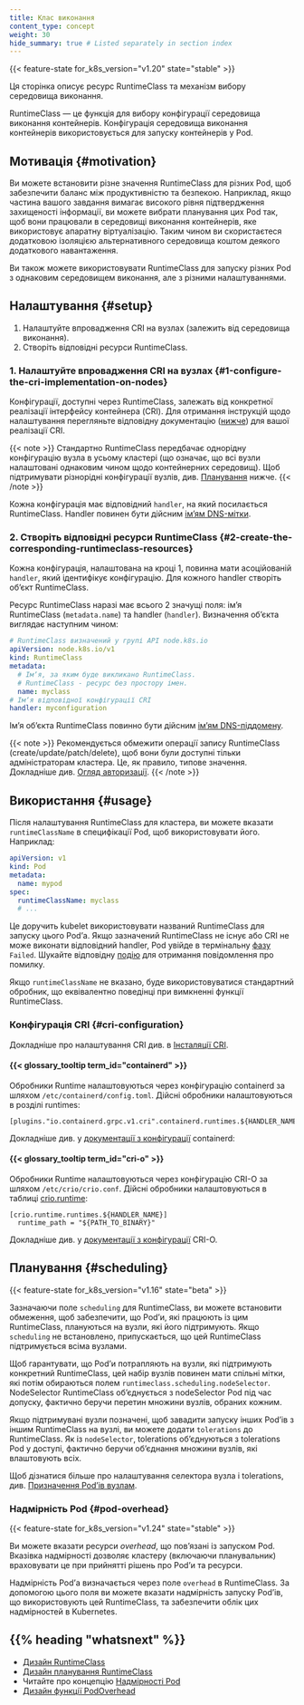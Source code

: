 ```yaml
---
title: Клас виконання
content_type: concept
weight: 30
hide_summary: true # Listed separately in section index
---
```


<!-- overview -->

{{< feature-state for_k8s_version="v1.20" state="stable" >}}

Ця сторінка описує ресурс RuntimeClass та механізм вибору середовища виконання.

RuntimeClass — це функція для вибору конфігурації середовища виконання контейнерів. Конфігурація середовища виконання контейнерів використовується для запуску контейнерів у Pod.

<!-- body -->

## Мотивація {#motivation}

Ви можете встановити різне значення RuntimeClass для різних Pod, щоб забезпечити баланс між продуктивністю та безпекою. Наприклад, якщо частина вашого завдання вимагає високого рівня підтвердження захищеності інформації, ви можете вибрати планування цих Pod так, щоб вони працювали в середовищі виконання контейнерів, яке використовує апаратну віртуалізацію. Таким чином ви скористаєтеся додатковою ізоляцією альтернативного середовища коштом деякого додаткового навантаження.

Ви також можете використовувати RuntimeClass для запуску різних Pod з однаковим середовищем виконання, але з різними налаштуваннями.

## Налаштування {#setup}

1. Налаштуйте впровадження CRI на вузлах (залежить від середовища виконання).
2. Створіть відповідні ресурси RuntimeClass.

### 1. Налаштуйте впровадження CRI на вузлах {#1-configure-the-cri-implementation-on-nodes}

Конфігурації, доступні через RuntimeClass, залежать від конкретної реалізації інтерфейсу контейнера (CRI). Для отримання інструкцій щодо налаштування перегляньте відповідну документацію ([нижче](#cri-configuration)) для вашої реалізації CRI.

{{< note >}}
Стандартно RuntimeClass передбачає однорідну конфігурацію вузла в усьому кластері (що означає, що всі вузли налаштовані однаковим чином щодо контейнерних середовищ). Щоб підтримувати різнорідні конфігурації вузлів, див. [Планування](#scheduling) нижче.
{{< /note >}}

Кожна конфігурація має відповідний `handler`, на який посилається RuntimeClass. Handler повинен бути дійсним [імʼям DNS-мітки](/uk/docs/concepts/overview/working-with-objects/names/#dns-label-names).

### 2. Створіть відповідні ресурси RuntimeClass {#2-create-the-corresponding-runtimeclass-resources}

Кожна конфігурація, налаштована на кроці 1, повинна мати асоційованій `handler`, який ідентифікує конфігурацію. Для кожного handler створіть обʼєкт RuntimeClass.

Ресурс RuntimeClass наразі має всього 2 значущі поля: імʼя RuntimeClass (`metadata.name`) та handler (`handler`). Визначення обʼєкта виглядає наступним чином:

```yaml
# RuntimeClass визначений у групі API node.k8s.io
apiVersion: node.k8s.io/v1
kind: RuntimeClass
metadata:
  # Імʼя, за яким буде викликано RuntimeClass.
  # RuntimeClass - ресурс без простору імен.
  name: myclass 
# Імʼя відповідної конфігурації CRI
handler: myconfiguration 
```

Імʼя обʼєкта RuntimeClass повинно бути дійсним [імʼям DNS-піддомену](/uk/docs/concepts/overview/working-with-objects/names#dns-subdomain-names).

{{< note >}}
Рекомендується обмежити операції запису RuntimeClass (create/update/patch/delete), щоб вони були доступні тільки адміністраторам кластера. Це, як правило, типове значення. Докладніше див. [Огляд авторизації](/uk/docs/reference/access-authn-authz/authorization/).
{{< /note >}}

## Використання {#usage}

Після налаштування RuntimeClass для кластера, ви можете вказати `runtimeClassName` в специфікації Pod, щоб використовувати його. Наприклад:

```yaml
apiVersion: v1
kind: Pod
metadata:
  name: mypod
spec:
  runtimeClassName: myclass
  # ...
```

Це доручить kubelet використовувати названий RuntimeClass для запуску цього Podʼа. Якщо зазначений RuntimeClass не існує або CRI не може виконати відповідний handler, Pod увійде в термінальну [фазу](/uk/docs/concepts/workloads/pods/pod-lifecycle/#pod-phase) `Failed`. Шукайте відповідну [подію](/uk/docs/tasks/debug/debug-application/debug-running-pod/) для отримання повідомлення про помилку.

Якщо `runtimeClassName` не вказано, буде використовуватися стандартний обробник, що еквівалентно поведінці при вимкненні функції RuntimeClass.

### Конфігурація CRI {#cri-configuration}

Докладніше про налаштування CRI див. в [Інсталяції CRI](/uk/docs/setup/production-environment/container-runtimes/).

#### {{< glossary_tooltip term_id="containerd" >}}

Обробники Runtime налаштовуються через конфігурацію containerd за шляхом
`/etc/containerd/config.toml`. Дійсні обробники налаштовуються в розділі runtimes:

```
[plugins."io.containerd.grpc.v1.cri".containerd.runtimes.${HANDLER_NAME}]
```

Докладніше див. у [документації з конфігурації](https://github.com/containerd/containerd/blob/main/docs/cri/config.md) containerd:

#### {{< glossary_tooltip term_id="cri-o" >}}

Обробники Runtime налаштовуються через конфігурацію CRI-O за шляхом `/etc/crio/crio.conf`. Дійсні обробники налаштовуються в таблиці [crio.runtime](https://github.com/cri-o/cri-o/blob/master/docs/crio.conf.5.md#crioruntime-table):

```
[crio.runtime.runtimes.${HANDLER_NAME}]
  runtime_path = "${PATH_TO_BINARY}"
```

Докладніше див. у [документації з конфігурації](https://github.com/cri-o/cri-o/blob/master/docs/crio.conf.5.md) CRI-O.

## Планування {#scheduling}

{{< feature-state for_k8s_version="v1.16" state="beta" >}}

Зазначаючи поле `scheduling` для RuntimeClass, ви можете встановити обмеження, щоб
забезпечити, що Podʼи, які працюють із цим RuntimeClass, плануються на вузли, які його підтримують. Якщо `scheduling` не встановлено, припускається, що цей RuntimeClass підтримується всіма вузлами.

Щоб гарантувати, що Podʼи потрапляють на вузли, які підтримують конкретний RuntimeClass, цей набір вузлів повинен мати спільні мітки, які потім обираються полем `runtimeclass.scheduling.nodeSelector`. NodeSelector RuntimeClass обʼєднується з nodeSelector Pod під час допуску, фактично беручи перетин множини вузлів, обраних кожним.

Якщо підтримувані вузли позначені, щоб завадити запуску інших Podʼів з іншим RuntimeClass на вузлі, ви можете додати `tolerations` до RuntimeClass. Як із `nodeSelector`, tolerations обʼєднуються з tolerations Pod у доступі, фактично беручи обʼєднання множини вузлів, які влаштовують всіх.

Щоб дізнатися більше про налаштування селектора вузла і tolerations, див. [Призначення Podʼів вузлам](/uk/docs/concepts/scheduling-eviction/assign-pod-node/).

### Надмірність Pod {#pod-overhead}

{{< feature-state for_k8s_version="v1.24" state="stable" >}}

Ви можете вказати ресурси _overhead_, що повʼязані із запуском Pod. Вказівка надмірності дозволяє кластеру (включаючи планувальник) враховувати це при прийнятті рішень про Podʼи та ресурси.

Надмірність Podʼа визначається через поле `overhead` в RuntimeClass. За допомогою цього поля ви можете вказати надмірність запуску Podʼів, що використовують цей RuntimeClass, та забезпечити облік цих надмірностей в Kubernetes.

## {{% heading "whatsnext" %}}

- [Дизайн RuntimeClass](https://github.com/kubernetes/enhancements/blob/master/keps/sig-node/585-runtime-class/README.md)
- [Дизайн планування RuntimeClass](https://github.com/kubernetes/enhancements/blob/master/keps/sig-node/585-runtime-class/README.md#runtimeclass-scheduling)
- Читайте про концепцію [Надмірності Pod](/uk/docs/concepts/scheduling-eviction/pod-overhead/)
- [Дизайн функції PodOverhead](https://github.com/kubernetes/enhancements/tree/master/keps/sig-node/688-pod-overhead)
